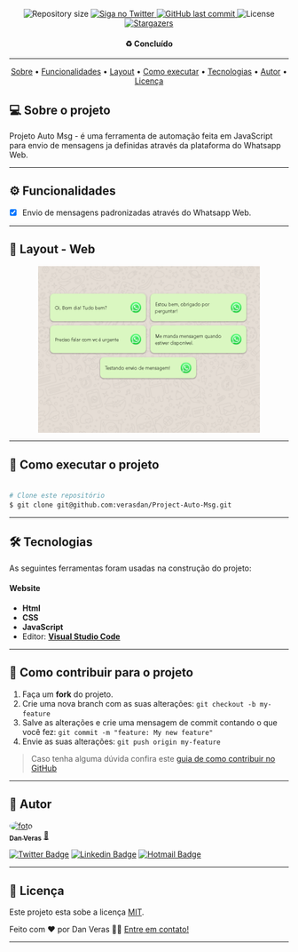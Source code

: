 <p align="center">
  <img alt="Repository size" src="https://img.shields.io/github/repo-size/verasdan/Project-Auto-Msg">
  <a href="https://www.twitter.com/verasdan/">
    <img alt="Siga no Twitter" src="https://img.shields.io/twitter/url?url=https%3A%2F%2Fgithub.com%2Fverasdan%2FProject-Auto-Msg">
  </a>
  <a href="https://github.com/verasdan/Project-Auto-Msg/commits/master">
    <img alt="GitHub last commit" src="https://img.shields.io/github/last-commit/verasdan/Project-Auto-Msg">
  </a>
  <img alt="License" src="https://img.shields.io/badge/license-MIT-brightgreen">
   <a href="https://github.com/verasdan/Project-Auto-Msg/stargazers">
    <img alt="Stargazers" src="https://img.shields.io/github/stars/verasdan/Project-Auto-Msg?style=social">
  </a>

</p>

<h4 align="center"> 
	 ♻️ Concluído
</h4>

---

<p align="center">
  <a href="#-sobre-o-projeto">Sobre</a> •
  <a href="#-funcionalidades">Funcionalidades</a> •
  <a href="#-layout">Layout</a> • 
  <a href="#-como-executar-o-projeto">Como executar</a> • 
  <a href="#-tecnologias">Tecnologias</a> •
  <a href="#-autor">Autor</a> • 
  <a href="#user-content--licença">Licença</a>
</p>

## 💻 Sobre o projeto

Projeto Auto Msg - é uma ferramenta de automação feita em JavaScript para envio de mensagens ja definidas através da plataforma do Whatsapp Web.

---

## ⚙️ Funcionalidades

- [x] Envio de mensagens padronizadas através do Whatsapp Web.

---

## 🎨 Layout - Web

<p align="center" style="display: flex; align-items: flex-start; justify-content: center;">
  <img alt="NextLevelWeek" title="#NextLevelWeek" src="assets/Screenshot_1.png" width="400px">
</p>

---

## 🚀 Como executar o projeto

```bash

# Clone este repositório
$ git clone git@github.com:verasdan/Project-Auto-Msg.git

```

---

## 🛠 Tecnologias

As seguintes ferramentas foram usadas na construção do projeto:

#### **Website**  

-   **Html**
-   **CSS**
-   **JavaScript**
-   Editor:  **[Visual Studio Code](https://code.visualstudio.com/)**

---

## 💪 Como contribuir para o projeto

1. Faça um **fork** do projeto.
2. Crie uma nova branch com as suas alterações: `git checkout -b my-feature`
3. Salve as alterações e crie uma mensagem de commit contando o que você fez: `git commit -m "feature: My new feature"`
4. Envie as suas alterações: `git push origin my-feature`
> Caso tenha alguma dúvida confira este [guia de como contribuir no GitHub](./CONTRIBUTING.md)

---

## 🦸 Autor

<a href="https://github.com/verasdan">
 <img style="border-radius: 50%;" src="https://media.discordapp.net/attachments/891798888594436199/980284436954357780/perfil_dan.jpg?width=406&height=406" width="100px;" alt="foto"/>
 <br />
 <sub><b>Dan Veras</b></sub></a> <a href="https://github.com/verasdan" title="">🚀</a>
 <br />

[![Twitter Badge](https://img.shields.io/badge/-@veras_dan-1ca0f1?style=flat-square&labelColor=1ca0f1&logo=twitter&logoColor=white&link=https://twitter.com/veras_dan)](https://twitter.com/veras_dan) [![Linkedin Badge](https://img.shields.io/badge/-Danilo_Veras-blue?style=flat-square&logo=Linkedin&logoColor=white&link=https://www.linkedin.com/in/verasdanilo/)](https://www.linkedin.com/in/verasdanilo/) 
[![Hotmail Badge](https://img.shields.io/badge/-veras_dan@hotmail.com-0078D4?style=flat-square&logo=microsoft-outlook&logoColor=white&link=mailto:veras_dan@hotmail.com)](mailto:veras_dan@hotmail.com)

---

## 📝 Licença

Este projeto esta sobe a licença [MIT](./LICENSE).

Feito com ❤️ por Dan Veras 👋🏽 [Entre em contato!](https://www.linkedin.com/in/verasdanilo/)

---